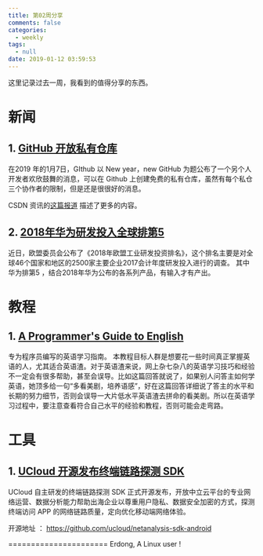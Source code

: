 ```yaml
---
title: 第02周分享
comments: false
categories:
  - weekly
tags:
  - null
date: 2019-01-12 03:59:53
---
```



这里记录过去一周，我看到的值得分享的东西。


<!--more-->



# 新闻

## 1. [GitHub 开放私有仓库](https://blog.github.com/2019-01-07-new-year-new-github/)
在2019 年的1月7日，GIthub 以 New year，new GitHub 为题公布了一个另个人开发者欢欣鼓舞的消息，可以在 Github 上创建免费的私有仓库，虽然有每个私仓三个协作者的限制，但是还是很很好的消息。

CSDN 资讯的[这篇报道](https://blog.csdn.net/csdnnews/article/details/86109374) 描述了更多的内容。

## 2. [2018年华为研发投入全球排第5](https://www.ithome.com/0/403/433.htm) 

近日，欧盟委员会公布了《2018年欧盟工业研发投资排名》，这个排名主要是对全球46个国家和地区的2500家主要企业2017会计年度研发投入进行的调查。
其中华为排第5 ，结合2018年华为公布的各系列产品，有输入才有产出。

# 教程

## 1. [A Programmer's Guide to English](https://github.com/yujiangshui/A-Programmers-Guide-to-English/blob/master/README.md)

专为程序员编写的英语学习指南。
本教程目标人群是想要花一些时间真正掌握英语的人，尤其适合英语渣。对于英语渣来说，网上杂七杂八的英语学习技巧和经验不一定会有很多帮助，甚至会误导。比如这篇回答就说了，如果别人问答主如何学英语，她顶多给一句“多看美剧，培养语感”，好在这篇回答详细说了答主的水平和长期的努力细节，否则会误导一大片低水平英语渣去拼命的看美剧。所以在英语学习过程中，要注意查看符合自己水平的经验和教程，否则可能会走弯路。

# 工具

## 1. [UCloud 开源发布终端链路探测 SDK](https://mp.weixin.qq.com/s?__biz=MjM5NjQ4MjYwMQ==&mid=2664613120&idx=1&sn=041701d505cde7607d3c1cef27dc7756&chksm=bdcefe468ab97750d218a9033a0dff43b26b7bb3344a37c8a5be412b9c6a8d497baad0966442&mpshare=1&scene=1&srcid=&rd2werd=1#wechat_redirect)

UCloud 自主研发的终端链路探测 SDK 正式开源发布，开放中立云平台的专业网络运营、数据分析能力帮助出海企业以尊重用户隐私、数据安全加密的方式，探测终端访问 APP 的网络链路质量，定向优化移动端网络体验。

开源地址 ： https://github.com/ucloud/netanalysis-sdk-android







======================
Erdong, A Linux user !

